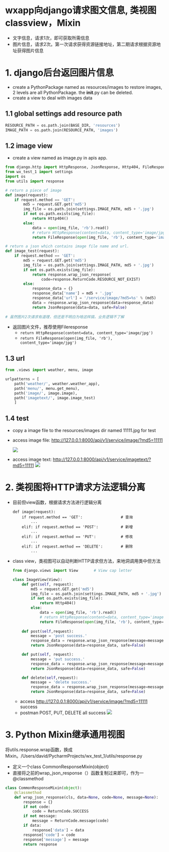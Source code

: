 # wxapp向django请求图文信息, 类视图classview，Mixin

- 文字信息，请求1次，即可获取所需信息
- 图片信息，请求2次。第一次请求获得资源链接地址，第二期请求根据资源地址获得图片信息

# 1. django后台返回图片信息
- create a PythonPackage named as resources/images to restore images, 2 levels are all PythonPackage. the __init__.py can be deleted.
- create a view to deal with images data

## 1.1 global settings add resource path
```python
RESOURCE_PATH = os.path.join(BASE_DIR, 'resources')
IMAGE_PATH = os.path.join(RESOURCE_PATH, 'images')
```
## 1.2 image view
- create a view named as image.py in apis app.
```python
from django.http import HttpResponse, JsonResponse, Http404, FileResponse
from wx_test_1 import settings
import os
from utils import response

# return a piece of image
def image(request):
    if request.method == 'GET':
        md5 = request.GET.get('md5')
        img_file = os.path.join(settings.IMAGE_PATH, md5 + '.jpg')
        if not os.path.exists(img_file):
            return Http404()
        else:
            data = open(img_file, 'rb').read()
            # return HttpResponse(content=data, content_type='image/jpg')
            return FileResponse(open(img_file, 'rb'), content_type='image/jpg')

# return a json which contains image file name and url.
def image_test(request):
    if request.method == 'GET':
        md5 = request.GET.get('md5')
        img_file = os.path.join(settings.IMAGE_PATH, md5 + '.jpg')
        if not os.path.exists(img_file):
            return response.wrap_json_response(
                code=response.ReturnCode.RESOURCE_NOT_EXIST)
        else:
            response_data = {}
            response_data['name'] = md5 + '.jpg'
            response_data['url'] = '/service/image/?md5=%s' % (md5)
            data = response.wrap_json_response(data=response_data)
            return JsonResponse(data=data, safe=False)
            
# 虽然图片2次请求有道理，但还是不明白为啥这样搞，业务逻辑不了解
```
- 返回图片文件，推荐使用Fileresponse
  - `return HttpResponse(content=data, content_type='image/jpg')`
  - `return FileResponse(open(img_file, 'rb'), content_type='image/jpg')`
## 1.3 url
```python
from .views import weather, menu, image

urlpatterns = [
    path('weather/', weather.weather_app),
    path('menu/', menu.get_menu),
    path('image/', image.image),
    path('imagetext/', image.image_test)
    ]
```
## 1.4 test 
- copy a image file to the resources/images dir named 11111.jpg for test
- access image file: http://127.0.0.1:8000/api/v1/service/image/?md5=11111

    ![](https://i.loli.net/2019/06/09/5cfc93024712416737.png)
- access image text: http://127.0.0.1:8000/api/v1/service/imagetext/?md5=11111
    ![](https://i.loli.net/2019/06/09/5cfc94063fa7285123.png)

# 2. 类视图将HTTP请求方法逻辑分离
- 目前但view函数，根据请求方法进行逻辑分离
    ```pythin
    def image(request):
        if request.method == 'GET':                 # 查询
            ...     
        elif: if request.method == 'POST':          # 新增
            ...        
        elif: if request.method == 'PUT':           # 修改
            ...
        elif: if request.method == 'DELETE':        # 删除
            ...
    ```
- class view，类视图可以自动判断HTTP请求但方法，来地洞调用类中但方法
    ```python
    from django.views import View       # View cap letter
    
    class ImageView(View):
        def get(self, request):
            md5 = request.GET.get('md5')
            img_file = os.path.join(settings.IMAGE_PATH, md5 + '.jpg')
            if not os.path.exists(img_file):
                return Http404()
            else:
                data = open(img_file, 'rb').read()
                # return HttpResponse(content=data, content_type='image/jpg')
                return FileResponse(open(img_file, 'rb'), content_type='image/jpg')
                
        def post(self,request):
            message = 'post success.'
            response_data = response.wrap_json_response(message=message)
            return JsonResponse(data=response_data, safe=False)

        def put(self, request):
            message = 'put success.'
            response_data = response.wrap_json_response(message=message)
            return JsonResponse(data=response_data, safe=False)

        def delete(self,request):
            message = 'delete success.'
            response_data = response.wrap_json_response(message=message)
            return JsonResponse(data=response_data, safe=False)
    ```
    - access http://127.0.0.1:8000/api/v1/service/image/?md5=11111 success
    - postman POST, PUT, DELETE all success
        ![](https://i.loli.net/2019/06/09/5cfc9a7f2b76399467.png)

# 3. Python Mixin继承通用视图

将utils.response.wrap函数，换成Mixin。/Users/david/PycharmProjects/wx_test_1/utils/response.py
- 定义一个class CommonResponseMixin(object)
- 直接将之前的wrap_json_response（）函数复制过来即可，作为一 @classmethod

```python
class CommonResponseMixin(object):
    @classmethod
    def wrap_json_response(cls, data=None, code=None, message=None):
        response = {}
        if not code:
            code = ReturnCode.SUCCESS
        if not message:
            message = ReturnCode.message(code)
        if data:
            response['data'] = data
        response['code'] = code
        response['message'] = message
        return response
```











































